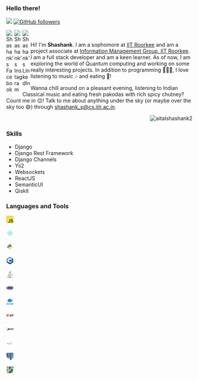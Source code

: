 ### Hello there!

![](https://visitor-badge.glitch.me/badge?page_id=aitalshashank2.aitalshashank2)
[![GitHub followers](https://img.shields.io/github/followers/aitalshashank2.svg?style=social&label=Follow)](https://github.com/aitalshashank2?tab=followers)

<a href="https://www.facebook.com/shashank.aital.96/">
    <img align="left" alt="Shashank's Facebook" width="22px" src="https://cdn.jsdelivr.net/npm/simple-icons@v3/icons/facebook.svg" />
</a>

<a href="https://www.instagram.com/shashankaital/">
    <img align="left" alt="Shashank's Instagram" width="22px" src="https://cdn.jsdelivr.net/npm/simple-icons@v3/icons/instagram.svg" />
</a>

<a href="https://www.linkedin.com/in/shashank-aital-8a9760192/">
    <img align="left" alt="Shashank's LinkedIn" width="22px" src="https://cdn.jsdelivr.net/npm/simple-icons@v3/icons/linkedin.svg" />
</a>

<br/>

Hi! I'm **Shashank**. I am a sophomore at [IIT Roorkee](https://iitr.ac.in/) and am a project associate at [Information Management Group, IIT Roorkee](http://img.iitr.ac.in/). I am a full stack developer and am a keen learner. As of now, I am exploring the world of Quantum computing and working on some really interesting projects. In addition to programming 🧑🏻‍💻, I love listening to music 🎶 and eating 🍕!

Wanna chill around on a pleasant evening, listening to Indian Classical music and eating fresh pakodas with rich spicy chutney? Count me in 😌! Talk to me about anything under the sky (or maybe over the sky too 😄) through shashank_p@cs.iitr.ac.in.

<p align="right"> <img src="https://github-readme-stats.vercel.app/api?username=aitalshashank2&show_icons=true&theme=nightowl" alt="aitalshashank2" />

### Skills
- Django
- Django Rest Framework
- Django Channels
- Yii2
- Websockets
- ReactJS
- SemanticUI
- Qiskit

### Languages and Tools

<code><img height="20" src="https://raw.githubusercontent.com/github/explore/80688e429a7d4ef2fca1e82350fe8e3517d3494d/topics/javascript/javascript.png"></code>

<code><img height="20" src="https://raw.githubusercontent.com/github/explore/80688e429a7d4ef2fca1e82350fe8e3517d3494d/topics/react/react.png"></code>

<code><img height="20" src="https://raw.githubusercontent.com/github/explore/80688e429a7d4ef2fca1e82350fe8e3517d3494d/topics/python/python.png"></code>

<code><img height="20" src="https://raw.githubusercontent.com/github/explore/80688e429a7d4ef2fca1e82350fe8e3517d3494d/topics/cpp/cpp.png"></code>

<code><img height="20" src="https://raw.githubusercontent.com/github/explore/80688e429a7d4ef2fca1e82350fe8e3517d3494d/topics/java/java.png"></code>

<code><img height="20" src="https://raw.githubusercontent.com/github/explore/80688e429a7d4ef2fca1e82350fe8e3517d3494d/topics/php/php.png"></code>

<code><img height="20" src="https://raw.githubusercontent.com/github/explore/80688e429a7d4ef2fca1e82350fe8e3517d3494d/topics/docker/docker.png"></code>

<code><img height="20" src="https://raw.githubusercontent.com/github/explore/80688e429a7d4ef2fca1e82350fe8e3517d3494d/topics/git/git.png"></code>

<code><img height="20" src="https://raw.githubusercontent.com/github/explore/80688e429a7d4ef2fca1e82350fe8e3517d3494d/topics/bash/bash.png"></code>

<code><img height="20" src="https://raw.githubusercontent.com/github/explore/80688e429a7d4ef2fca1e82350fe8e3517d3494d/topics/mysql/mysql.png"></code>

<code><img height="20" src="https://raw.githubusercontent.com/github/explore/80688e429a7d4ef2fca1e82350fe8e3517d3494d/topics/postgresql/postgresql.png"></code>

<code><img height="20" src="https://raw.githubusercontent.com/github/explore/80688e429a7d4ef2fca1e82350fe8e3517d3494d/topics/vim/vim.png"></code>
